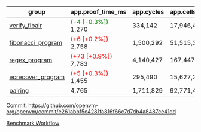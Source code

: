 | group | app.proof_time_ms | app.cycles | app.cells_used | leaf.proof_time_ms | leaf.cycles | leaf.cells_used |
| -- | -- | -- | -- | -- | -- | -- |
| [verify_fibair](https://github.com/openvm-org/openvm/blob/benchmark-results/benchmarks-pr/1506/verify_fibair-e261abbf5c4281fa816f66c7d7db4a8487ce41dd.md) |<span style='color: green'>(-4 [-0.3%])</span> 1,270 |  334,142 |  17,946,446 |- | - | - |
| [fibonacci_program](https://github.com/openvm-org/openvm/blob/benchmark-results/benchmarks-pr/1506/fibonacci-e261abbf5c4281fa816f66c7d7db4a8487ce41dd.md) |<span style='color: red'>(+6 [+0.2%])</span> 2,758 |  1,500,292 |  51,515,344 |- | - | - |
| [regex_program](https://github.com/openvm-org/openvm/blob/benchmark-results/benchmarks-pr/1506/regex-e261abbf5c4281fa816f66c7d7db4a8487ce41dd.md) |<span style='color: red'>(+73 [+0.9%])</span> 7,783 |  4,140,427 |  167,447,871 |- | - | - |
| [ecrecover_program](https://github.com/openvm-org/openvm/blob/benchmark-results/benchmarks-pr/1506/ecrecover-e261abbf5c4281fa816f66c7d7db4a8487ce41dd.md) |<span style='color: red'>(+5 [+0.3%])</span> 1,455 |  295,490 |  15,627,255 |- | - | - |
| [pairing](https://github.com/openvm-org/openvm/blob/benchmark-results/benchmarks-pr/1506/pairing-e261abbf5c4281fa816f66c7d7db4a8487ce41dd.md) | 4,765 |  1,711,829 |  92,771,449 |- | - | - |


Commit: https://github.com/openvm-org/openvm/commit/e261abbf5c4281fa816f66c7d7db4a8487ce41dd

[Benchmark Workflow](https://github.com/openvm-org/openvm/actions/runs/14042722067)
